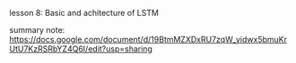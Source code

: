 lesson 8: Basic and achitecture of LSTM

summary note: https://docs.google.com/document/d/19BtmMZXDxRU7zqW_yidwx5bmuKrUtU7KzRSRbYZ4Q6I/edit?usp=sharing
